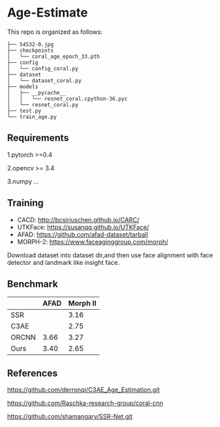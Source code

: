 # Age-Estimate

This repo is organized as follows:

```shell
├── 54532-0.jpg
├── checkpoints
│   └── coral_age_epoch_33.pth
├── config
│   └── config_coral.py
├── dataset
│   └── dataset_coral.py
├── models
│   ├── __pycache__
│   │   └── resnet_coral.cpython-36.pyc
│   └── resnet_coral.py
├── test.py
└── train_age.py
```

## Requirements

1.pytorch >=0.4

2.opencv >= 3.4

3.numpy ...

## Training

- CACD: http://bcsiriuschen.github.io/CARC/
- UTKFace: https://susanqq.github.io/UTKFace/
- AFAD: https://github.com/afad-dataset/tarball
- MORPH-2: https://www.faceaginggroup.com/morph/

Download dataset into dataset dir,and then use face alignment with face detector and landmark like insight face.

## Benchmark

|       | AFAD | Morph II |
| ----- | ---- | -------- |
| SSR   |      | 3.16     |
| C3AE  |      | 2.75     |
| ORCNN | 3.66 | 3.27     |
| Ours  | 3.40 | 2.65     |

## References

https://github.com/derronqi/C3AE_Age_Estimation.git

https://github.com/Raschka-research-group/coral-cnn

https://github.com/shamangary/SSR-Net.git

